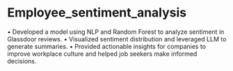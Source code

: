 # Employee_sentiment_analysis

• Developed a model using NLP and Random Forest to analyze sentiment in Glassdoor reviews.
• Visualized sentiment distribution and leveraged LLM to generate summaries.
• Provided actionable insights for companies to improve workplace culture and helped job seekers make informed decisions.
